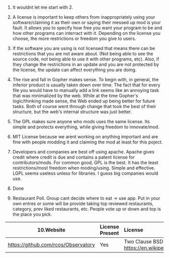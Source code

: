 1. It wouldnt let me start with 2.

2. A license is important to keep others from inappropriately using your software/claiming it as their own or saying their messed up mod is your fault. It allows you to specify how free you want your program to be and how other programs can interract with it. Depending on the license you choose, the more restrictions or freedom you give to users. 

3. If the software you are using is not licensed that means there can be restrictions that you are not aware about. (Not being able to see the source code, not being able to use it with other programs, etc). Also, if they change the restrictions in an update and you are not protected by the license, the update can affect everything you are doing. 
 
4. The rise and fall in Gopher makes sense. To begin with, in general, the inferior product is usually taken down over time. The fact that for every file you would have to manually add a link seems like an annoying task that was minimalized by the web. While at the time Gopher's logic/thinking made sense, the Web ended up being better for future tasks. Both of course went through change that took the best of their structure, but the web's internal structure was just better.

5. The GPL makes sure anyone who mods uses the same license. Its simple and protects everything, while giving freedom to innovate/mod. 

6. MIT License because we arent working on anything important and are fine with people modding it and claiming the mod at least for this poject.

7. Developers and companies are best off using apache. Apache gives credit where credit is due and contains a patent license for contributors/mods. For common good, GPL is the best. It has the least restrictions/most freedom when moding/using. Simple and effective. LGPL seems useless unless for libraries. I guess big companies would use.

8. Done
9. Restaurant Poll. Group cant decide where to eat -> use app. Put in your own entres or some will be provide taking top reviewed restaurants, category, prev liked restaurants, etc. People vote up or down and top is the place you pick.

10.Website | License Present | License
---------|:----------|:-------
https://github.com/rcos/Observatory | Yes | Two Clause BSD License https://en.wikipedia.org/wiki/ISC_license

 
